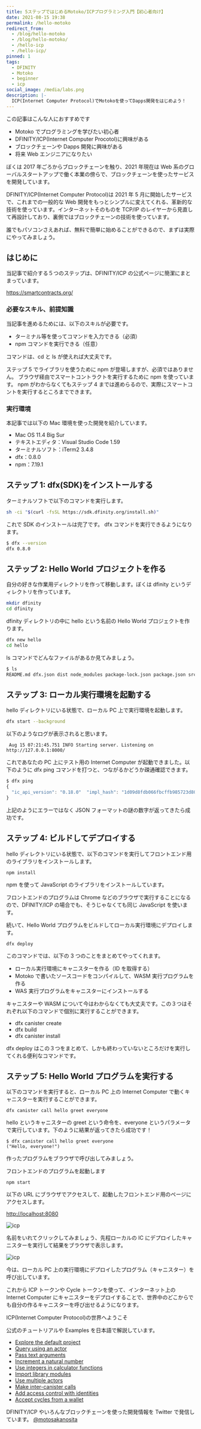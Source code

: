 ```yaml
---
title: 5ステップではじめるMotoko/ICPプログラミング入門【初心者向け】
date: 2021-08-15 19:38
permalink: /hello-motoko
redirect_from:
  - /blog/hello-motoko
  - /blog/hello-motoko/
  - /hello-icp
  - /hello-icp/
pinned: 1
tags:
  - DFINITY
  - Motoko
  - beginner
  - icp
social_image: /media/labs.png
description: |-
  ICP(Internet Computer Protocol)でMotokoを使ってDapps開発をはじめよう！
---
```


この記事はこんな人におすすめです

- Motoko でプログラミングを学びたい初心者
- DFINITY/ICP(Internet Computer Procotol)に興味がある
- ブロックチェーンや Dapps 開発に興味がある
- 将来 Web エンジニアになりたい

ぼくは 2017 年ごろからブロックチェーンを触り、2021 年現在は Web 系のグローバルスタートアップで働く本業の傍らで、ブロックチェーンを使ったサービスを開発しています。

DFINITY/ICP(Internet Computer Protocol)は 2021 年 5 月に開始したサービスで、これまでの一般的な Web 開発をもっとシンプルに変えてくれる、革新的な技術を使っています。インターネットそのものを TCP/IP のレイヤーから見直して再設計しており、裏側ではブロックチェーンの技術を使っています。

誰でもパソコンさえあれば、無料で簡単に始めることができるので、まずは実際にやってみましょう。

## はじめに

当記事で紹介する５つのステップは、DFINITY/ICP の公式ページに簡潔にまとまっています。

https://smartcontracts.org/

### 必要なスキル、前提知識

当記事を進めるためには、以下のスキルが必要です。

- ターミナル等を使ってコマンドを入力できる（必須）
- npm コマンドを実行できる（任意）

コマンドは、cd と ls が使えれば大丈夫です。

ステップ 5 でライブラリを使うために npm が登場しますが、必須ではありません。
ブラウザ経由でスマートコントラクトを実行するために npm を使っています。
npm がわからなくてもステップ 4 までは進めらるので、実際にスマートコントを実行するところまでできます。

### 実行環境

本記事では以下の Mac 環境を使った開発を紹介しています。

- Mac OS 11.4 Big Sur
- テキストエディタ：Visual Studio Code 1.59
- ターミナルソフト：iTerm2 3.4.8
- dfx：0.8.0
- npm：7.19.1

## ステップ 1: dfx(SDK)をインストールする

ターミナルソフトで以下のコマンドを実行します。

```sh
sh -ci "$(curl -fsSL https://sdk.dfinity.org/install.sh)"
```

これで SDK のインストールは完了です。
dfx コマンドを実行できるようになります。

```sh
$ dfx --version
dfx 0.8.0
```

## ステップ 2: Hello World プロジェクトを作る

自分の好きな作業用ディレクトリを作って移動します。ぼくは dfinity というディレクトリを作っています。

```sh
mkdir dfinity
cd dfinity
```

dfinity ディレクトリの中に hello という名前の Hello World プロジェクトを作ります。

```sh
dfx new hello
cd hello
```

ls コマンドでどんなファイルがあるか見てみましょう。

```sh
$ ls
README.md dfx.json dist node_modules package-lock.json package.json src webpack.config.js
```

## ステップ 3: ローカル実行環境を起動する

hello ディレクトリにいる状態で、ローカル PC 上で実行環境を起動します。

```sh
dfx start --background
```

以下のようなログが表示されると思います。

```
 Aug 15 07:21:45.751 INFO Starting server. Listening on http://127.0.0.1:8000/
```

これであなたの PC 上にテスト用の Internet Computer が起動できました。以下のように dfx ping コマンドを打つと、つながるかどうか疎通確認できます。

```ts
$ dfx ping
{
  "ic_api_version": "0.18.0"  "impl_hash": "1d09d8fdb066fbcffb985723d80d1f5f9a9de13d96e5917bfe457f4137c0dff8"  "impl_version": "0.8.0"  "root_key": [48, 129, 130, 48, 29, 6, 13, 43, 6, 1, 4, 1, 130, 220, 124, 5, 3, 1, 2, 1, 6, 12, 43, 6, 1, 4, 1, 130, 220, 124, 5, 3, 2, 1, 3, 97, 0, 164, 194, 27, 103, 26, 186, 6, 75, 190, 145, 12, 226, 253, 93, 187, 228, 81, 124, 224, 79, 94, 196, 17, 45, 223, 7, 30, 230, 145, 43, 245, 255, 2, 2, 226, 148, 7, 241, 59, 108, 130, 103, 65, 134, 33, 88, 43, 10, 12, 123, 233, 74, 119, 101, 238, 144, 133, 101, 128, 190, 155, 19, 56, 154, 43, 253, 112, 146, 58, 236, 130, 163, 147, 61, 25, 163, 243, 23, 253, 84, 170, 3, 60, 72, 199, 18, 205, 111, 243, 90, 241, 137, 121, 21, 58, 168]
}
```

上記のようにエラーではなく JSON フォーマットの謎の数字が返ってきたら成功です。

## ステップ 4: ビルドしてデプロイする

hello ディレクトリにいる状態で、以下のコマンドを実行してフロントエンド用のライブラリをインストールします。

```
npm install
```

npm を使って JavaScript のライブラリをインストールしています。

フロントエンドのプログラムは Chrome などのブラウザで実行することになるので、DFINITY/ICP の場合でも、そうじゃなくても同じ JavaScript を使います。

続いて、Hello World プログラムをビルドしてローカル実行環境にデプロイします。

```
dfx deploy
```

このコマンドでは、以下の 3 つのことをまとめてやってくれます。

- ローカル実行環境にキャニスターを作る（ID を取得する）
- Motoko で書いたソースコードをコンパイルして、WASM 実行プログラムを作る
- WAS 実行プログラムをキャニスターにインストールする

キャニスターや WASM について今はわからなくても大丈夫です。この３つはそれぞれ以下のコマンドで個別に実行することができます。

- dfx canister create
- dfx build
- dfx canister install

dfx deploy はこの３つをまとめて、しかも終わっていないところだけを実行してくれる便利なコマンドです。

## ステップ 5: Hello World プログラムを実行する

以下のコマンドを実行すると、ローカル PC 上の Internet Computer で動くキャニスターを実行することができます。

```
dfx canister call hello greet everyone
```

hello というキャニスターの greet という命令を、everyone というパラメータで実行しています。下のように結果が返ってきたら成功です！

```
$ dfx canister call hello greet everyone
("Hello, everyone!")
```

作ったプログラムをブラウザで呼び出してみましょう。

フロントエンドのプログラムを起動します

```
npm start
```

以下の URL にブラウザでアクセスして、起動したフロントエンド用のページにアクセスします。

<http://localhost:8080>

![icp](/media/hello-motoko/1.png)

名前をいれてクリックしてみましょう、先程ローカルの IC にデプロイしたキャニスターを実行して結果をブラウザで表示します。

![icp](/media/hello-motoko/2.png)

今は、ローカル PC 上の実行環境にデプロイしたプログラム（キャニスター）を呼び出しています。

これから ICP トークンや Cycle トークンを使って、インターネット上の Internet Computer にキャニスターをデプロイすることで、世界中のどこからでも自分の作るキャニスターを呼び出せるようになります。

ICP(Internet Computer Protocol)の世界へようこそ

公式のチュートリアルや Examples を日本語で解説しています。

- [Explore the default project](/motoko-explore-hello)
- [Query using an actor](/motoko-actor-hello)
- [Pass text arguments](/motoko-location-hello)
- [Increment a natural number](/motoko-my-counter)
- [Use integers in calculator functions](/motoko-calc)
- [Import library modules](/motoko-phonebook)
- [Use multiple actors](/motoko-multiple-actors)
- [Make inter-canister calls](/motoko-linkedup)
- [Add access control with identities](/access-hello)
- [Accept cycles from a wallet](/cycles-hello)

DFINITY/ICP やいろんなブロックチェーンを使った開発情報を Twitter で発信しています。
[@motosakanosita](https://twitter.com/motosakanosita)
